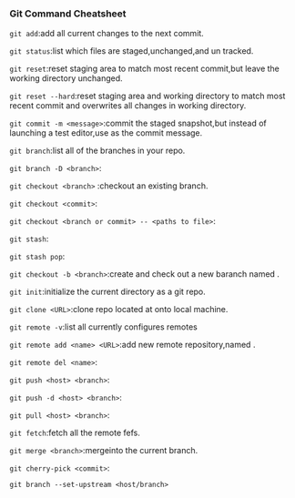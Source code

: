 ### Git Command Cheatsheet



`git add`:add all current changes to the next commit.

`git status`:list which files are staged,unchanged,and un tracked.

`git reset`:reset staging area to match most recent commit,but leave the working directory unchanged.

`git reset --hard`:reset staging area and working directory to match most recent commit and overwrites all changes in working directory.

`git commit -m <message>`:commit the staged snapshot,but instead of launching a test editor,use <message>as the commit message.

`git branch`:list all of the branches in your repo.

`git branch -D <branch>`:

`git checkout <branch>` :checkout an existing branch.

`git checkout <commit>`:

`git checkout <branch or commit> -- <paths to file>`:

`git stash`:

`git stash pop`:

`git checkout -b <branch>`:create and check out a new baranch named <branch>.

`git init`:initialize the current directory as a git repo.

`git clone <URL>`:clone repo located at <URL> onto local machine.

`git remote -v`:list all currently configures remotes

`git remote add <name> <URL>`:add new remote repository,named <name>.

`git remote del <name>`:

`git push <host> <branch>`:

`git push -d <host> <branch>`:

`git pull <host> <branch>`:

`git fetch`:fetch all the remote fefs.

`git merge <branch>`:merge<branch>into the current branch.

`git cherry-pick <commit>`:

`git branch --set-upstream <host/branch>`

